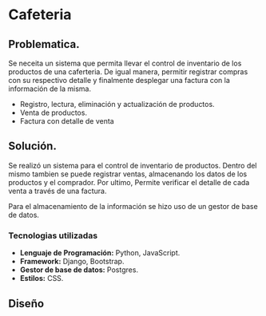 # Cafeteria

## Problematica.

Se neceita un sistema que permita llevar el control de inventario de los productos de una caferteria. De igual manera, permitir registrar compras con su respectivo detalle y finalmente desplegar una factura con la información de la misma.

- Registro, lectura, eliminación y actualización de productos.
- Venta de productos.
- Factura con detalle de venta

## Solución.

Se realizó un sistema para el control de inventario de productos. Dentro del mismo tambien se puede registrar ventas, almacenando los datos de los productos y el comprador. Por ultimo, Permite verificar el detalle de cada venta a través de una factura.

Para el almacenamiento de la información se hizo uso de un gestor de base de datos.

### Tecnologias utilizadas

- **Lenguaje de Programación:** Python, JavaScript.
- **Framework:** Django, Bootstrap.
- **Gestor de base de datos:** Postgres.
- **Estilos:** CSS.

## Diseño
